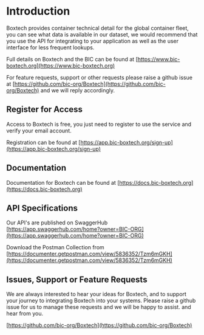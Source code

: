 # Introduction

Boxtech provides container technical detail for the global container fleet, you can see what data is available in our dataset, we would recommend that you use the API for integrating to your application as well as the user interface for less frequent lookups.

Full details on Boxtech and the BIC can be found at [https://www.bic-boxtech.org](https://www.bic-boxtech.org)

For feature requests, support or other requests please raise a github issue at [https://github.com/bic-org/Boxtech](https://github.com/bic-org/Boxtech) and we will reply accordingly.

## Register for Access

Access to Boxtech is free, you just need to register to use the service and verify your email account.

Registration can be found at [https://app.bic-boxtech.org/sign-up](https://app.bic-boxtech.org/sign-up)

## Documentation

Documentation for Boxtech can be found at [https://docs.bic-boxtech.org](https://docs.bic-boxtech.org)

## API Specifications

Our API's are published on SwaggerHub [https://app.swaggerhub.com/home?owner=BIC-ORG](https://app.swaggerhub.com/home?owner=BIC-ORG)

Download the Postman Collection from [https://documenter.getpostman.com/view/5836352/Tzm6mGKH](https://documenter.getpostman.com/view/5836352/Tzm6mGKH)

## Issues, Support or Feature Requests

We are always interested to hear your ideas for Boxtech, and to support your journey to integrating Boxtech into your systems. Please raise a github issue for us to manage these requests and we will be happy to assist. and hear from you.

[https://github.com/bic-org/Boxtech](https://github.com/bic-org/Boxtech)

